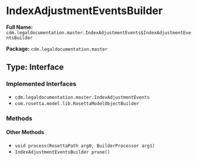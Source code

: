 # IndexAdjustmentEventsBuilder

**Full Name:** `cdm.legaldocumentation.master.IndexAdjustmentEvents$IndexAdjustmentEventsBuilder`

**Package:** `cdm.legaldocumentation.master`

## Type: Interface

### Implemented Interfaces

- `cdm.legaldocumentation.master.IndexAdjustmentEvents`
- `com.rosetta.model.lib.RosettaModelObjectBuilder`

### Methods

#### Other Methods

- `void process(RosettaPath arg0, BuilderProcessor arg1)`
- `IndexAdjustmentEventsBuilder prune()`

